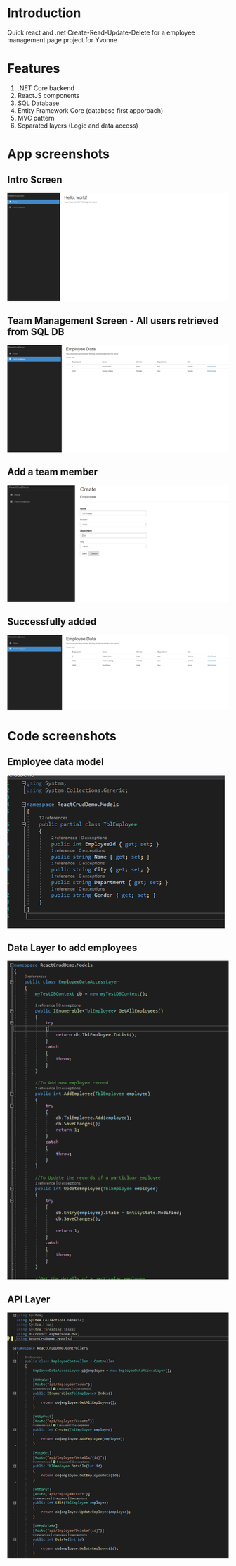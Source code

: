 # Introduction
Quick react and .net Create-Read-Update-Delete for a employee management page project for Yvonne

# Features
1. .NET Core backend
2. ReactJS components
3. SQL Database
4. Entity Framework Core (database first apporoach)
5. MVC pattern
6. Separated layers (Logic and data access)

# App screenshots
## Intro Screen
![image1](https://github.com/haarismian/AnotherReactProject/blob/master/images/1.png?raw=true)
## Team Management Screen - All users retrieved from SQL DB
![image2](https://github.com/haarismian/AnotherReactProject/blob/master/images/2.png?raw=true)
## Add a team member
![image3](https://github.com/haarismian/AnotherReactProject/blob/master/images/3.png?raw=true)
## Successfully added
![image4](https://github.com/haarismian/AnotherReactProject/blob/master/images/4.png?raw=true)

# Code screenshots

## Employee data model
![image6](https://github.com/haarismian/AnotherReactProject/blob/master/images/6.png?raw=true)

## Data Layer to add employees
![image5](https://github.com/haarismian/AnotherReactProject/blob/master/images/5.PNG?raw=true)

## API Layer
![image5](https://github.com/haarismian/AnotherReactProject/blob/master/images/7.png?raw=true)